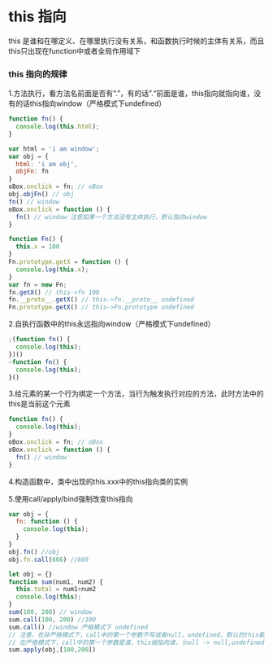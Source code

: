 # this 指向
this 是谁和在哪定义、在哪里执行没有关系，和函数执行时候的主体有关系，而且this只出现在function中或者全局作用域下

### this 指向的规律
1.方法执行，看方法名前面是否有“.”，有的话”.“前面是谁，this指向就指向谁，没有的话this指向window（严格模式下undefined）

```js
function fn() {
  console.log(this.html);
}

var html = 'i am window';
var obj = {
  html: 'i am obj',
  objFn: fn
}
oBox.onclick = fn; // oBox
obj.objFn() // obj
fn() // window
oBox.onclick = function () {
  fn() // window 注意如果一个方法没有主体执行，默认指向window
}
```

```js
function Fn() {
  this.x = 100
}
Fn.prototype.getX = function () {
  console.log(this.x);
}
var fn = new Fn;
fn.getX() // this->fn 100
fn.__proto__.getX() // this->fn.__proto__ undefined
Fn.prototype.getX() // this->Fn.prototype undefined
```

2.自执行函数中的this永远指向window（严格模式下undefined）
```js
;(function fn() {
  console.log(this);
})()
~function fn() {
  console.log(this);
}()
```

3.给元素的某一个行为绑定一个方法，当行为触发执行对应的方法，此时方法中的this是当前这个元素
```js
function fn() {
  console.log(this);
}
oBox.onclick = fn; // oBox
oBox.onclick = function () {
  fn() // window
}
```

4.构造函数中，类中出现的this.xxx中的this指向类的实例

5.使用call/apply/bind强制改变this指向
```js
var obj = {
  fn: function () {
    console.log(this);
  }
}
obj.fn() //obj
obj.fn.call(666) //666
```

```js
let obj = {}
function sum(num1, num2) {
  this.total = num1+num2
  console.log(this);
}
sum(100, 200) // window
sum.call(100, 200) //100
sum.call() //window 严格模式下 undefined
// 注意，在非严格模式下，call中的第一个参数不写或者null，undefined，默认的this都指向window
// 在严格模式下，call中的第一个参数是谁，this就指向谁，（null -> null,undefined -> undefined），不写也指向 undefined
sum.apply(obj,[100,200])
```
